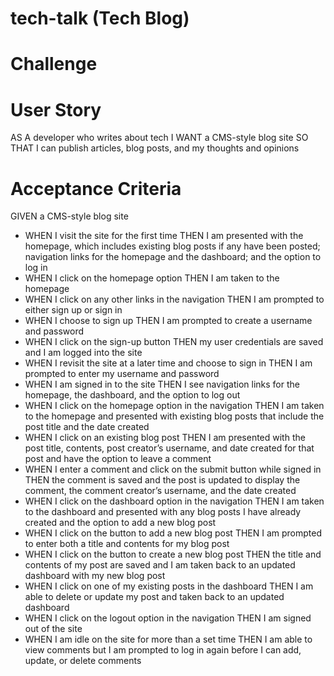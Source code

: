 # tech-talk (Tech Blog)

# Challenge

# User Story
AS A developer who writes about tech
I WANT a CMS-style blog site
SO THAT I can publish articles, blog posts, and my thoughts and opinions

# Acceptance Criteria 
GIVEN a CMS-style blog site
*  WHEN I visit the site for the first time
THEN I am presented with the homepage, which includes existing blog posts if any have been posted; navigation links for the homepage and the dashboard; and the option to log in
*  WHEN I click on the homepage option
THEN I am taken to the homepage
*  WHEN I click on any other links in the navigation
THEN I am prompted to either sign up or sign in
*  WHEN I choose to sign up
THEN I am prompted to create a username and password
*  WHEN I click on the sign-up button
THEN my user credentials are saved and I am logged into the site
*  WHEN I revisit the site at a later time and choose to sign in
THEN I am prompted to enter my username and password
*  WHEN I am signed in to the site
THEN I see navigation links for the homepage, the dashboard, and the option to log out
*  WHEN I click on the homepage option in the navigation
THEN I am taken to the homepage and presented with existing blog posts that include the post title and the date created
*  WHEN I click on an existing blog post
THEN I am presented with the post title, contents, post creator’s username, and date created for that post and have the option to leave a comment
*  WHEN I enter a comment and click on the submit button while signed in
THEN the comment is saved and the post is updated to display the comment, the comment creator’s username, and the date created
*  WHEN I click on the dashboard option in the navigation
THEN I am taken to the dashboard and presented with any blog posts I have already created and the option to add a new blog post
*  WHEN I click on the button to add a new blog post
THEN I am prompted to enter both a title and contents for my blog post
*  WHEN I click on the button to create a new blog post
THEN the title and contents of my post are saved and I am taken back to an updated dashboard with my new blog post
*  WHEN I click on one of my existing posts in the dashboard
THEN I am able to delete or update my post and taken back to an updated dashboard
*  WHEN I click on the logout option in the navigation
THEN I am signed out of the site
*  WHEN I am idle on the site for more than a set time
THEN I am able to view comments but I am prompted to log in again before I can add, update, or delete comments